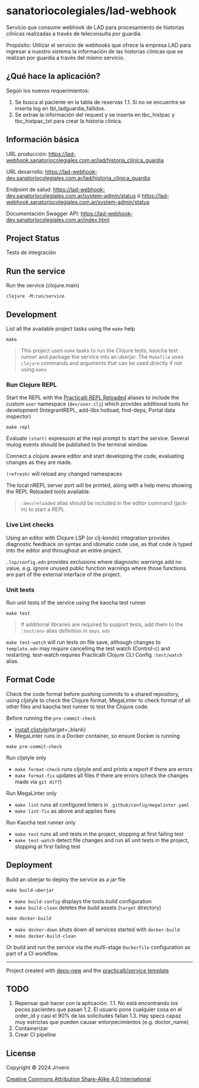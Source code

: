 # sanatoriocolegiales/lad-webhook

Servicio que consume webhook de LAD para procesamiento de historias clínicas realizadas a través de teleconsulta por guardia.

Propósito:
Utilizar el servicio de webhooks que ofrece la empresa LAD para ingresar a nuestro sistema la información de las historias clínicas que se realizan por guardia a través del mismo servicio.

##  ¿Qué hace la aplicación?

Según los nuevos requerimientos:

1. Se busca al paciente en la tabla de reservas
1.1. Si no se encuentra se inserta log en tbl_ladguardia_fallidos.
2. Se extrae la información del request y se inserta en tbc_histpac y tbc_histpac_txt para crear la historia clínica.

## Información básica

URL producción: https://lad-webhook.sanatoriocolegiales.com.ar/lad/historia_clinica_guardia

URL desarrollo: https://lad-webhook-dev.sanatoriocolegiales.com.ar/lad/historia_clinica_guardia

Endpoint de salud: https://lad-webhook-dev.sanatoriocolegiales.com.ar/system-admin/status ó https://lad-webhook.sanatoriocolegiales.com.ar/system-admin/status

Documentación Swagger API: https://lad-webhook-dev.sanatoriocolegiales.com.ar/index.html


## Project Status

Tests de integración

## Run the service

Run the service (clojure.main)

```shell
clojure -M:run/service
```

## Development

List all the available project tasks using the `make` help

```shell
make
```

> This project uses `make` tasks to run the Clojure tests, kaocha test runner and package the service into an uberjar.  The `Makefile` uses `clojure` commands and arguments that can be used directly if not using `make`.

### Run Clojure REPL

Start the REPL with the [Practicalli REPL Reloaded](https://practical.li/clojure/clojure-cli/repl-reloaded/) aliases to include the custom `user` namespace (`dev/user.clj`) which provides additional tools for development (IntegrantREPL, add-libs hotload, find-deps, Portal data inspector)

```shell
make repl
```

Evaluate `(start)` expression at the repl prompt to start the service.  Several mulog events should be published to the terminal window.

Connect a clojure aware editor and start developing the code, evaluating changes as they are made.

`(refresh)` will reload any changed namespaces

The local nREPL server port will be printed, along with a help menu showing the REPL Reloaded tools available.

> `:dev/reloaded` alias should be included in the editor command (jack-in) to start a REPL


### Live Lint checks

Using an editor with Clojure LSP (or clj-kondo) integration provides diagnostic feedback on syntax and idomatic code use, as that code is typed into the editor and throughout an entire project.

`.lsp/config.edn` provides exclusions where diagnostic warnings add no value, e.g. ignore unused public function warnings where those functions are part of the external interface of the project.


### Unit tests

Run unit tests of the service using the kaocha test runner

```shell
make test
```

> If additional libraries are required to support tests, add them to the `:test/env` alias definition in `deps.edn`

`make test-watch` will run tests on file save, although changes to `template.edn` may require cancelling the test watch (Control-c) and restarting.  test-watch requires Practicalli Clojure CLI Config `:test/watch` alias.

## Format Code

Check the code format before pushing commits to a shared repository, using cljstyle to check the Clojure format, MegaLinter to check format of all other files and kaocha test runner to test the Clojure code.

Before running the `pre-commit-check`

- [install cljstyle](https://github.com/greglook/cljstyle/releases){target=_blank}
- MegaLinter runs in a Docker container, so ensure Docker is running

```shell
make pre-commit-check
```

Run cljstyle only

- `make format-check` runs cljstyle and and prints a report if there are errors
- `make format-fix` updates all files if there are errors (check the changes made via `git diff`)

Run MegaLinter only

- `make lint` runs all configured linters in `.github/config/megalinter.yaml`
- `make lint-fix` as above and applies fixes

Run Kaocha test runner only

- `make test` runs all unit tests in the project, stopping at first failing test
- `make test-watch` detect file changes and run all unit tests in the project, stopping at first failing test


## Deployment

Build an uberjar to deploy the service as a jar file

```shell
make build-uberjar
```

- `make build-config` displays the tools.build configuration
- `make build-clean` deletes the build assets (`target` directory)

```shell
make docker-build
```

- `make docker-down` shuts down all services started with `docker-build`
- `make docker-build-clean`

Or build and run the service via the multi-stage `Dockerfile` configuration as part of a CI workflow.

-----------------------------------------------------------------------------------------------------------------------------------------------
Project created with [deps-new](https://github.com/seancorfield/deps-new) and the [practicalli/service template](https://github.com/practicalli/project-templates)

## TODO

1. Repensar qué hacer con la aplicación.
    1.1. No está encontrando los pocos pacientes que pasan
    1.2. El usuario pone cualquier cosa en el order_id y casi el 90% de las solicitudes fallan
    1.3. Hay specs capaz muy estrictas que pueden causar entorpecimientos (e.g. doctor_name)
2. Containerizar
3. Crear CI pipeline    

## License

Copyright © 2024 Jrivero

[Creative Commons Attribution Share-Alike 4.0 International](http://creativecommons.org/licenses/by-sa/4.0/")
